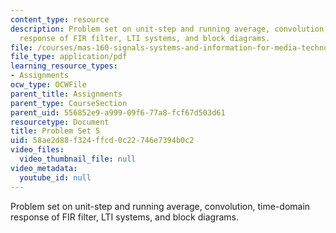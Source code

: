 ```yaml
---
content_type: resource
description: Problem set on unit-step and running average, convolution, time-domain
  response of FIR filter, LTI systems, and block diagrams.
file: /courses/mas-160-signals-systems-and-information-for-media-technology-fall-2007/58ae2d88f324ffcd0c22746e7394b0c2_ps5.pdf
file_type: application/pdf
learning_resource_types:
- Assignments
ocw_type: OCWFile
parent_title: Assignments
parent_type: CourseSection
parent_uid: 556852e9-a999-09f6-77a8-fcf67d503d61
resourcetype: Document
title: Problem Set 5
uid: 58ae2d88-f324-ffcd-0c22-746e7394b0c2
video_files:
  video_thumbnail_file: null
video_metadata:
  youtube_id: null
---
```

Problem set on unit-step and running average, convolution, time-domain response of FIR filter, LTI systems, and block diagrams.